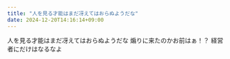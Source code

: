 ```yaml
---
title: "人を見る才能はまだ冴えてはおらぬようだな"
date: 2024-12-20T14:16:14+09:00
---
```

人を見る才能はまだ冴えてはおらぬようだな
煽りに来たのかお前はぁ！？
経営者にだけはなるなよ
